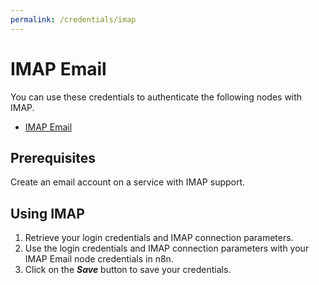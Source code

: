```yaml
---
permalink: /credentials/imap
---
```


# IMAP Email

You can use these credentials to authenticate the following nodes with IMAP.
- [IMAP Email](../../nodes-library/core-nodes/IMAPEmail/README.md)

## Prerequisites

Create an email account on a service with IMAP support. 

## Using IMAP

1. Retrieve your login credentials and IMAP connection parameters.
2. Use the login credentials and IMAP connection parameters with your IMAP Email node credentials in n8n.
3. Click on the ***Save*** button to save your credentials.
